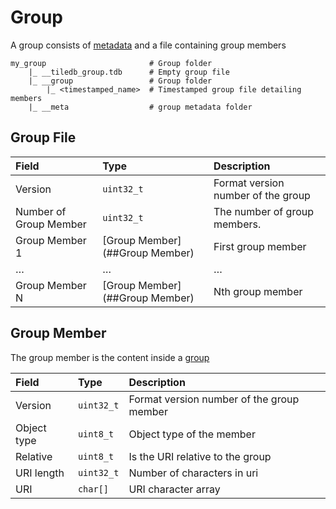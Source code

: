 # Group

A group consists of [metadata](./metadata.md) and a file containing group members

```
my_group                       # Group folder
    |_ __tiledb_group.tdb      # Empty group file
    |_ __group                 # Group folder
        |_ <timestamped_name>  # Timestamped group file detailing members
    |_ __meta                  # group metadata folder
```

## Group File


| **Field** | **Type** | **Description** |
| :--- | :--- | :--- |
| Version | `uint32_t` | Format version number of the group |
| Number of Group Member | `uint32_t` | The number of group members. |
| Group Member 1 | [Group Member](##Group Member) | First group member |
| … | … | … |
| Group Member N | [Group Member](##Group Member) | Nth group member |


## Group Member

The group member is the content inside a [group](./group.md)

| **Field** | **Type** | **Description** |
| :--- | :--- | :--- |
| Version | `uint32_t` | Format version number of the group member |
| Object type | `uint8_t` | Object type of the member |
| Relative | `uint8_t` | Is the URI relative to the group |
| URI length | `uint32_t` | Number of characters in uri |
| URI | `char[]` | URI character array |
